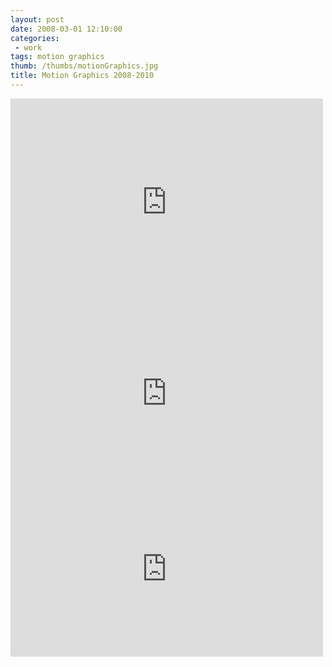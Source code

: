```yaml
---
layout: post
date: 2008-03-01 12:10:00
categories:
 - work
tags: motion graphics
thumb: /thumbs/motionGraphics.jpg
title: Motion Graphics 2008-2010
---
```


<iframe src="https://player.vimeo.com/video/19293269?byline=0&portrait=0" width="500" height="331" frameborder="0" webkitallowfullscreen mozallowfullscreen allowfullscreen></iframe>

<iframe src="https://player.vimeo.com/video/19293114?byline=0&portrait=0" width="500" height="281" frameborder="0" webkitallowfullscreen mozallowfullscreen allowfullscreen></iframe>

<iframe src="https://player.vimeo.com/video/19293208?byline=0&portrait=0" width="500" height="281" frameborder="0" webkitallowfullscreen mozallowfullscreen allowfullscreen></iframe>